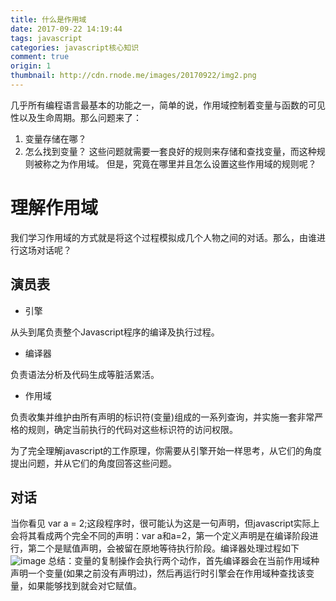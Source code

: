 ```yaml
---
title: 什么是作用域
date: 2017-09-22 14:19:44
tags: javascript
categories: javascript核心知识
comment: true
origin: 1
thumbnail: http://cdn.rnode.me/images/20170922/img2.png
---
```

几乎所有编程语言最基本的功能之一，简单的说，作用域控制着变量与函数的可见性以及生命周期。那么问题来了：
1. 变量存储在哪？
2. 怎么找到变量？
这些问题就需要一套良好的规则来存储和查找变量，而这种规则被称之为作用域。
但是，究竟在哪里并且怎么设置这些作用域的规则呢？

# 理解作用域
我们学习作用域的方式就是将这个过程模拟成几个人物之间的对话。那么，由谁进行这场对话呢？
## 演员表
* 引擎

从头到尾负责整个Javascript程序的编译及执行过程。
* 编译器

负责语法分析及代码生成等脏活累活。
* 作用域

负责收集并维护由所有声明的标识符(变量)组成的一系列查询，并实施一套非常严格的规则，确定当前执行的代码对这些标识符的访问权限。

为了完全理解javascript的工作原理，你需要从引擎开始一样思考，从它们的角度提出问题，并从它们的角度回答这些问题。

## 对话
当你看见 var a = 2;这段程序时，很可能认为这是一句声明，但javascript实际上会将其看成两个完全不同的声明：var a和a=2，第一个定义声明是在编译阶段进行，第二个是赋值声明，会被留在原地等待执行阶段。编译器处理过程如下
![image](http://cdn.rnode.me/images/20170922/img1.jpg)
总结：变量的复制操作会执行两个动作，首先编译器会在当前作用域种声明一个变量(如果之前没有声明过)，然后再运行时引擎会在作用域种查找该变量，如果能够找到就会对它赋值。
